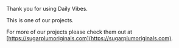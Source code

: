 Thank you for using Daily Vibes.

This is one of our projects.

For more of our projects please check them out at [https://sugarplumoriginals.com](https://sugarplumoriginals.com).
